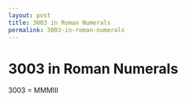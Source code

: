 ```yaml
---
layout: post
title: 3003 in Roman Numerals
permalink: 3003-in-roman-numerals
---
```


# 3003 in Roman Numerals

3003 = MMMIII
